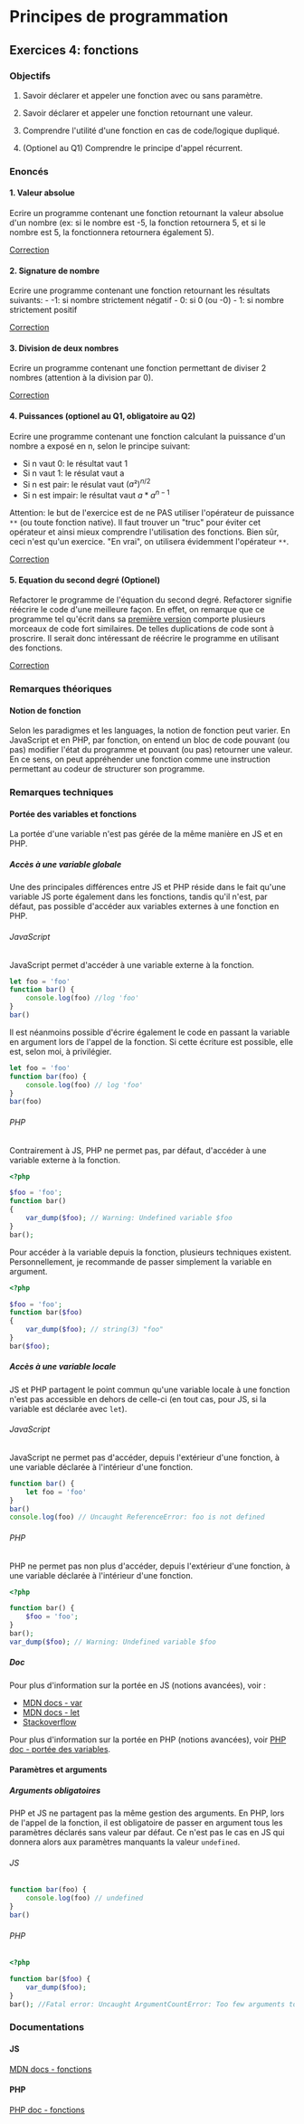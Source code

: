 # Principes de programmation

## Exercices 4: fonctions

### Objectifs

 1. Savoir déclarer et appeler une fonction avec ou sans paramètre.

 2. Savoir déclarer et appeler une fonction retournant une valeur.

 3. Comprendre l'utilité d'une fonction en cas de code/logique dupliqué.

 4. (Optionel au Q1) Comprendre le principe d'appel récurrent.

### Enoncés

#### 1. Valeur absolue

Ecrire un programme contenant une fonction retournant la valeur absolue d'un nombre (ex: si le nombre est -5, la fonction retournera 5, et si le nombre est 5, la fonctionnera retournera également 5).

[Correction](./corrections/a-absolute/)

#### 2. Signature de nombre

Ecrire une programme contenant une fonction retournant les résultats suivants:
    - -1: si nombre strictement négatif
    - 0: si 0 (ou -0)
    - 1: si nombre strictement positif

[Correction](./corrections/b-signature/)

#### 3. Division de deux nombres
 
Ecrire un programme contenant une fonction permettant de diviser 2 nombres (attention à la division par 0). 

[Correction](./corrections/c-division/)

#### 4. Puissances (optionel au Q1, obligatoire au Q2)

Ecrire une programme contenant une fonction calculant la puissance d'un nombre a exposé en n, selon le principe suivant:
 - Si n vaut 0: le résultat vaut 1
 - Si n vaut 1: le résulat vaut a
 - Si n est pair: le résulat vaut $(a²)^{n/2}$
 - Si n est impair: le résultat vaut $a * a^{n-1}$

Attention: le but de l'exercice est de ne PAS utiliser l'opérateur de puissance `**` (ou toute fonction native). Il faut trouver un "truc" pour éviter cet opérateur et ainsi mieux comprendre l'utilisation des fonctions. Bien sûr, ceci n'est qu'un exercice. "En vrai", on utilisera évidemment l'opérateur `**`.

[Correction](./corrections/d-pow/)

#### 5. Equation du second degré (Optionel)
 
 Refactorer le programme de l'équation du second degré. Refactorer signifie réécrire le code d'une meilleure façon. En effet, on remarque que ce programme tel qu'écrit dans sa [première version](../ex3/corrections/e-second/) comporte plusieurs morceaux de code fort similaires. De telles duplications de code sont à proscrire. Il serait donc intéressant de réécrire le programme en utilisant des fonctions.

[Correction](./corrections/e-second/)

### Remarques théoriques

#### Notion de fonction

Selon les paradigmes et les languages, la notion de fonction peut varier. En JavaScript et en PHP, par fonction, on entend un bloc de code pouvant (ou pas) modifier l'état du programme et pouvant (ou pas) retourner une valeur. En ce sens, on peut appréhender une fonction comme une instruction permettant au codeur de structurer son programme.

### Remarques techniques

#### Portée des variables et fonctions

La portée d'une variable n'est pas gérée de la même manière en JS et en PHP. 

##### Accès à une variable globale

Une des principales différences entre JS et PHP réside dans le fait qu'une variable JS porte également dans les fonctions, tandis qu'il n'est, par défaut, pas possible d'accéder aux variables externes à une fonction en PHP. 

###### JavaScript

JavaScript permet d'accéder à une variable externe à la fonction.

```javascript
let foo = 'foo'
function bar() {
    console.log(foo) //log 'foo'
}
bar()
```

Il est néanmoins possible d'écrire également le code en passant la variable en argument lors de l'appel de la fonction. Si cette écriture est possible, elle est, selon moi, à privilégier.

```javascript
let foo = 'foo'
function bar(foo) {
    console.log(foo) // log 'foo'
}
bar(foo)
```

###### PHP

Contrairement à JS, PHP ne permet pas, par défaut, d'accéder à une variable externe à la fonction.

```php
<?php

$foo = 'foo';
function bar()
{
    var_dump($foo); // Warning: Undefined variable $foo
}
bar();
```

Pour accéder à la variable depuis la fonction, plusieurs techniques existent. Personnellement, je recommande de passer simplement la variable en argument.

```php
<?php

$foo = 'foo';
function bar($foo)
{
    var_dump($foo); // string(3) "foo"
}
bar($foo);
```

##### Accès à une variable locale

JS et PHP partagent le point commun qu'une variable locale à une fonction n'est pas accessible en dehors de celle-ci (en tout cas, pour JS, si la variable est déclarée avec `let`).

###### JavaScript

JavaScript ne permet pas d'accéder, depuis l'extérieur d'une fonction, à une variable déclarée à l'intérieur d'une fonction.

```javascript
function bar() {
    let foo = 'foo'
}
bar()
console.log(foo) // Uncaught ReferenceError: foo is not defined
```

###### PHP

PHP ne permet pas non plus d'accéder, depuis l'extérieur d'une fonction, à une variable déclarée à l'intérieur d'une fonction.

```php
<?php

function bar() {
    $foo = 'foo';
}
bar();
var_dump($foo); // Warning: Undefined variable $foo
```

##### Doc

Pour plus d'information sur la portée en JS (notions avancées), voir :
 - [MDN docs - var](https://developer.mozilla.org/fr/docs/Web/JavaScript/Reference/Statements/var)
 - [MDN docs - let](https://developer.mozilla.org/fr/docs/Web/JavaScript/Reference/Statements/let)
 - [Stackoverflow](https://stackoverflow.com/questions/762011/what-is-the-difference-between-let-and-var) 

Pour plus d'information sur la portée en PHP (notions avancées), voir [PHP doc - portée des variables](https://www.php.net/manual/fr/language.variables.scope.php).

#### Paramètres et arguments

##### Arguments obligatoires

PHP et JS ne partagent pas la même gestion des arguments. En PHP, lors de l'appel de la fonction, il est obligatoire de passer en argument tous les paramètres déclarés sans valeur par défaut. Ce n'est pas le cas en JS qui donnera alors aux paramètres manquants la valeur `undefined`.

###### JS

```javascript
function bar(foo) {
    console.log(foo) // undefined
}
bar()
```

###### PHP

```php
<?php

function bar($foo) {
    var_dump($foo);
}
bar(); //Fatal error: Uncaught ArgumentCountError: Too few arguments to function bar()
```

### Documentations

#### JS

[MDN docs - fonctions](https://developer.mozilla.org/fr/docs/Web/JavaScript/Reference/Statements/function)

#### PHP

[PHP doc - fonctions](https://www.php.net/manual/fr/language.functions.php)

